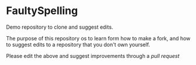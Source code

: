 # FaultySpelling

Demo repository to clone and suggest edits.

The purpose of this repository os to learn form how to make a fork, and how to suggest edits to a repository that you don't own yourself.

Please edit the above and suggest improvements through a _pull request_
